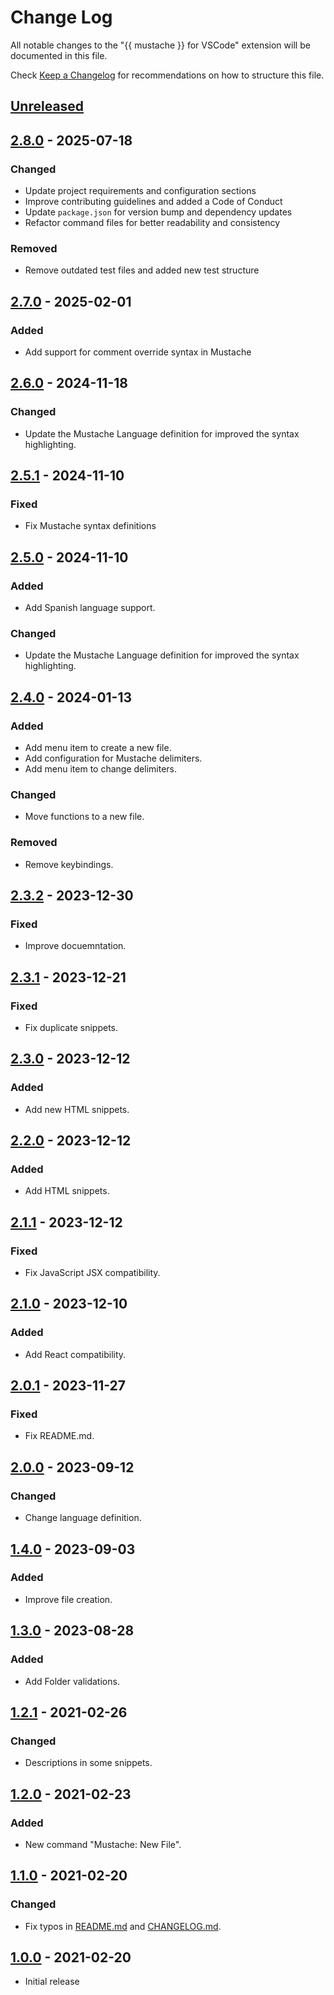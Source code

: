 # Change Log

All notable changes to the "{{ mustache }} for VSCode" extension will be documented in this file.

Check [Keep a Changelog](http://keepachangelog.com/) for recommendations on how to structure this file.

## [Unreleased]

## [2.8.0] - 2025-07-18

### Changed

- Update project requirements and configuration sections
- Improve contributing guidelines and added a Code of Conduct
- Update `package.json` for version bump and dependency updates
- Refactor command files for better readability and consistency

### Removed

- Remove outdated test files and added new test structure

## [2.7.0] - 2025-02-01

### Added

- Add support for comment override syntax in Mustache

## [2.6.0] - 2024-11-18

### Changed

- Update the Mustache Language definition for improved the syntax highlighting.

## [2.5.1] - 2024-11-10

### Fixed

- Fix Mustache syntax definitions

## [2.5.0] - 2024-11-10

### Added

- Add Spanish language support.

### Changed

- Update the Mustache Language definition for improved the syntax highlighting.

## [2.4.0] - 2024-01-13

### Added

- Add menu item to create a new file.
- Add configuration for Mustache delimiters.
- Add menu item to change delimiters.

### Changed

- Move functions to a new file.

### Removed

- Remove keybindings.

## [2.3.2] - 2023-12-30

### Fixed

- Improve docuemntation.

## [2.3.1] - 2023-12-21

### Fixed

- Fix duplicate snippets.

## [2.3.0] - 2023-12-12

### Added

- Add new HTML snippets.

## [2.2.0] - 2023-12-12

### Added

- Add HTML snippets.

## [2.1.1] - 2023-12-12

### Fixed

- Fix JavaScript JSX compatibility.

## [2.1.0] - 2023-12-10

### Added

- Add React compatibility.

## [2.0.1] - 2023-11-27

### Fixed

- Fix README.md.

## [2.0.0] - 2023-09-12

### Changed

- Change language definition.

## [1.4.0] - 2023-09-03

### Added

- Improve file creation.

## [1.3.0] - 2023-08-28

### Added

- Add Folder validations.

## [1.2.1] - 2021-02-26

### Changed

- Descriptions in some snippets.

## [1.2.0] - 2021-02-23

### Added

- New command "Mustache: New File".

## [1.1.0] - 2021-02-20

### Changed

- Fix typos in [README.md](./README.md) and [CHANGELOG.md](./CHANGELOG.md).

## [1.0.0] - 2021-02-20

- Initial release

[unreleased]: https://github.com/ManuelGil/vscode-mustache-snippets/compare/v2.8.0...HEAD
[2.8.0]: https://github.com/ManuelGil/vscode-mustache-snippets/compare/v2.7.0...v2.8.0
[2.7.0]: https://github.com/ManuelGil/vscode-mustache-snippets/compare/v2.6.0...v2.7.0
[2.6.0]: https://github.com/ManuelGil/vscode-mustache-snippets/compare/v2.5.1...v2.6.0
[2.5.1]: https://github.com/ManuelGil/vscode-mustache-snippets/compare/v2.5.0...v2.5.1
[2.5.0]: https://github.com/ManuelGil/vscode-mustache-snippets/compare/v2.4.0...v2.5.0
[2.4.0]: https://github.com/ManuelGil/vscode-mustache-snippets/compare/v2.3.2...v2.4.0
[2.3.2]: https://github.com/ManuelGil/vscode-mustache-snippets/compare/v2.3.1...v2.3.2
[2.3.1]: https://github.com/ManuelGil/vscode-mustache-snippets/compare/v2.3.0...v2.3.1
[2.3.0]: https://github.com/ManuelGil/vscode-mustache-snippets/compare/v2.2.0...v2.3.0
[2.2.0]: https://github.com/ManuelGil/vscode-mustache-snippets/compare/v2.1.0...v2.2.0
[2.1.1]: https://github.com/ManuelGil/vscode-mustache-snippets/compare/v2.1.0...v2.1.1
[2.1.0]: https://github.com/ManuelGil/vscode-mustache-snippets/compare/v2.0.1...v2.1.0
[2.0.1]: https://github.com/ManuelGil/vscode-mustache-snippets/compare/v2.0.0...v2.0.1
[2.0.0]: https://github.com/ManuelGil/vscode-mustache-snippets/compare/v1.4.0...v2.0.0
[1.4.0]: https://github.com/ManuelGil/vscode-mustache-snippets/compare/v1.3.0...v1.4.0
[1.3.0]: https://github.com/ManuelGil/vscode-mustache-snippets/compare/v1.2.1...v1.3.0
[1.2.1]: https://github.com/ManuelGil/vscode-mustache-snippets/compare/v1.2.0...v1.2.1
[1.2.0]: https://github.com/ManuelGil/vscode-mustache-snippets/compare/v1.1.0...v1.2.0
[1.1.0]: https://github.com/ManuelGil/vscode-mustache-snippets/compare/v1.0.0...v1.1.0
[1.0.0]: https://github.com/ManuelGil/vscode-mustache-snippets/releases/tag/v1.0.0
